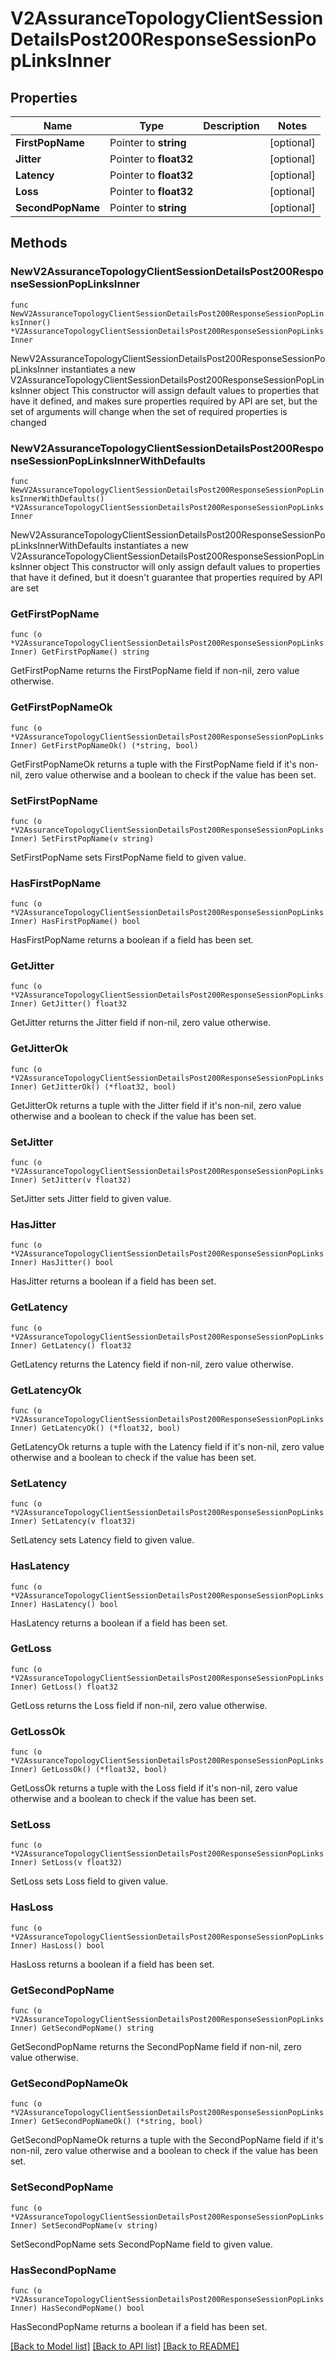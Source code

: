 # V2AssuranceTopologyClientSessionDetailsPost200ResponseSessionPopLinksInner

## Properties

Name | Type | Description | Notes
------------ | ------------- | ------------- | -------------
**FirstPopName** | Pointer to **string** |  | [optional] 
**Jitter** | Pointer to **float32** |  | [optional] 
**Latency** | Pointer to **float32** |  | [optional] 
**Loss** | Pointer to **float32** |  | [optional] 
**SecondPopName** | Pointer to **string** |  | [optional] 

## Methods

### NewV2AssuranceTopologyClientSessionDetailsPost200ResponseSessionPopLinksInner

`func NewV2AssuranceTopologyClientSessionDetailsPost200ResponseSessionPopLinksInner() *V2AssuranceTopologyClientSessionDetailsPost200ResponseSessionPopLinksInner`

NewV2AssuranceTopologyClientSessionDetailsPost200ResponseSessionPopLinksInner instantiates a new V2AssuranceTopologyClientSessionDetailsPost200ResponseSessionPopLinksInner object
This constructor will assign default values to properties that have it defined,
and makes sure properties required by API are set, but the set of arguments
will change when the set of required properties is changed

### NewV2AssuranceTopologyClientSessionDetailsPost200ResponseSessionPopLinksInnerWithDefaults

`func NewV2AssuranceTopologyClientSessionDetailsPost200ResponseSessionPopLinksInnerWithDefaults() *V2AssuranceTopologyClientSessionDetailsPost200ResponseSessionPopLinksInner`

NewV2AssuranceTopologyClientSessionDetailsPost200ResponseSessionPopLinksInnerWithDefaults instantiates a new V2AssuranceTopologyClientSessionDetailsPost200ResponseSessionPopLinksInner object
This constructor will only assign default values to properties that have it defined,
but it doesn't guarantee that properties required by API are set

### GetFirstPopName

`func (o *V2AssuranceTopologyClientSessionDetailsPost200ResponseSessionPopLinksInner) GetFirstPopName() string`

GetFirstPopName returns the FirstPopName field if non-nil, zero value otherwise.

### GetFirstPopNameOk

`func (o *V2AssuranceTopologyClientSessionDetailsPost200ResponseSessionPopLinksInner) GetFirstPopNameOk() (*string, bool)`

GetFirstPopNameOk returns a tuple with the FirstPopName field if it's non-nil, zero value otherwise
and a boolean to check if the value has been set.

### SetFirstPopName

`func (o *V2AssuranceTopologyClientSessionDetailsPost200ResponseSessionPopLinksInner) SetFirstPopName(v string)`

SetFirstPopName sets FirstPopName field to given value.

### HasFirstPopName

`func (o *V2AssuranceTopologyClientSessionDetailsPost200ResponseSessionPopLinksInner) HasFirstPopName() bool`

HasFirstPopName returns a boolean if a field has been set.

### GetJitter

`func (o *V2AssuranceTopologyClientSessionDetailsPost200ResponseSessionPopLinksInner) GetJitter() float32`

GetJitter returns the Jitter field if non-nil, zero value otherwise.

### GetJitterOk

`func (o *V2AssuranceTopologyClientSessionDetailsPost200ResponseSessionPopLinksInner) GetJitterOk() (*float32, bool)`

GetJitterOk returns a tuple with the Jitter field if it's non-nil, zero value otherwise
and a boolean to check if the value has been set.

### SetJitter

`func (o *V2AssuranceTopologyClientSessionDetailsPost200ResponseSessionPopLinksInner) SetJitter(v float32)`

SetJitter sets Jitter field to given value.

### HasJitter

`func (o *V2AssuranceTopologyClientSessionDetailsPost200ResponseSessionPopLinksInner) HasJitter() bool`

HasJitter returns a boolean if a field has been set.

### GetLatency

`func (o *V2AssuranceTopologyClientSessionDetailsPost200ResponseSessionPopLinksInner) GetLatency() float32`

GetLatency returns the Latency field if non-nil, zero value otherwise.

### GetLatencyOk

`func (o *V2AssuranceTopologyClientSessionDetailsPost200ResponseSessionPopLinksInner) GetLatencyOk() (*float32, bool)`

GetLatencyOk returns a tuple with the Latency field if it's non-nil, zero value otherwise
and a boolean to check if the value has been set.

### SetLatency

`func (o *V2AssuranceTopologyClientSessionDetailsPost200ResponseSessionPopLinksInner) SetLatency(v float32)`

SetLatency sets Latency field to given value.

### HasLatency

`func (o *V2AssuranceTopologyClientSessionDetailsPost200ResponseSessionPopLinksInner) HasLatency() bool`

HasLatency returns a boolean if a field has been set.

### GetLoss

`func (o *V2AssuranceTopologyClientSessionDetailsPost200ResponseSessionPopLinksInner) GetLoss() float32`

GetLoss returns the Loss field if non-nil, zero value otherwise.

### GetLossOk

`func (o *V2AssuranceTopologyClientSessionDetailsPost200ResponseSessionPopLinksInner) GetLossOk() (*float32, bool)`

GetLossOk returns a tuple with the Loss field if it's non-nil, zero value otherwise
and a boolean to check if the value has been set.

### SetLoss

`func (o *V2AssuranceTopologyClientSessionDetailsPost200ResponseSessionPopLinksInner) SetLoss(v float32)`

SetLoss sets Loss field to given value.

### HasLoss

`func (o *V2AssuranceTopologyClientSessionDetailsPost200ResponseSessionPopLinksInner) HasLoss() bool`

HasLoss returns a boolean if a field has been set.

### GetSecondPopName

`func (o *V2AssuranceTopologyClientSessionDetailsPost200ResponseSessionPopLinksInner) GetSecondPopName() string`

GetSecondPopName returns the SecondPopName field if non-nil, zero value otherwise.

### GetSecondPopNameOk

`func (o *V2AssuranceTopologyClientSessionDetailsPost200ResponseSessionPopLinksInner) GetSecondPopNameOk() (*string, bool)`

GetSecondPopNameOk returns a tuple with the SecondPopName field if it's non-nil, zero value otherwise
and a boolean to check if the value has been set.

### SetSecondPopName

`func (o *V2AssuranceTopologyClientSessionDetailsPost200ResponseSessionPopLinksInner) SetSecondPopName(v string)`

SetSecondPopName sets SecondPopName field to given value.

### HasSecondPopName

`func (o *V2AssuranceTopologyClientSessionDetailsPost200ResponseSessionPopLinksInner) HasSecondPopName() bool`

HasSecondPopName returns a boolean if a field has been set.


[[Back to Model list]](../README.md#documentation-for-models) [[Back to API list]](../README.md#documentation-for-api-endpoints) [[Back to README]](../README.md)


